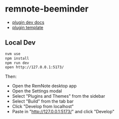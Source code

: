 # remnote-beeminder

- [plugin dev docs][2]
- [plugin template][1]

## Local Dev

```bash
nvm use
npm install
npm run dev
open http://127.0.0.1:5173/
```

Then:

- Open the RemNote desktop app
- Open the Settings modal
- Select "Plugins and Themes" from the sidebar
- Select "Build" from the tab bar
- Click "Develop from localhost"
- Paste in "http://127.0.0.1:5173/" and click "Develop"

[1]: https://github.com/remnoteio/remnote-plugin-template-react
[2]: https://plugins.remnote.com/
